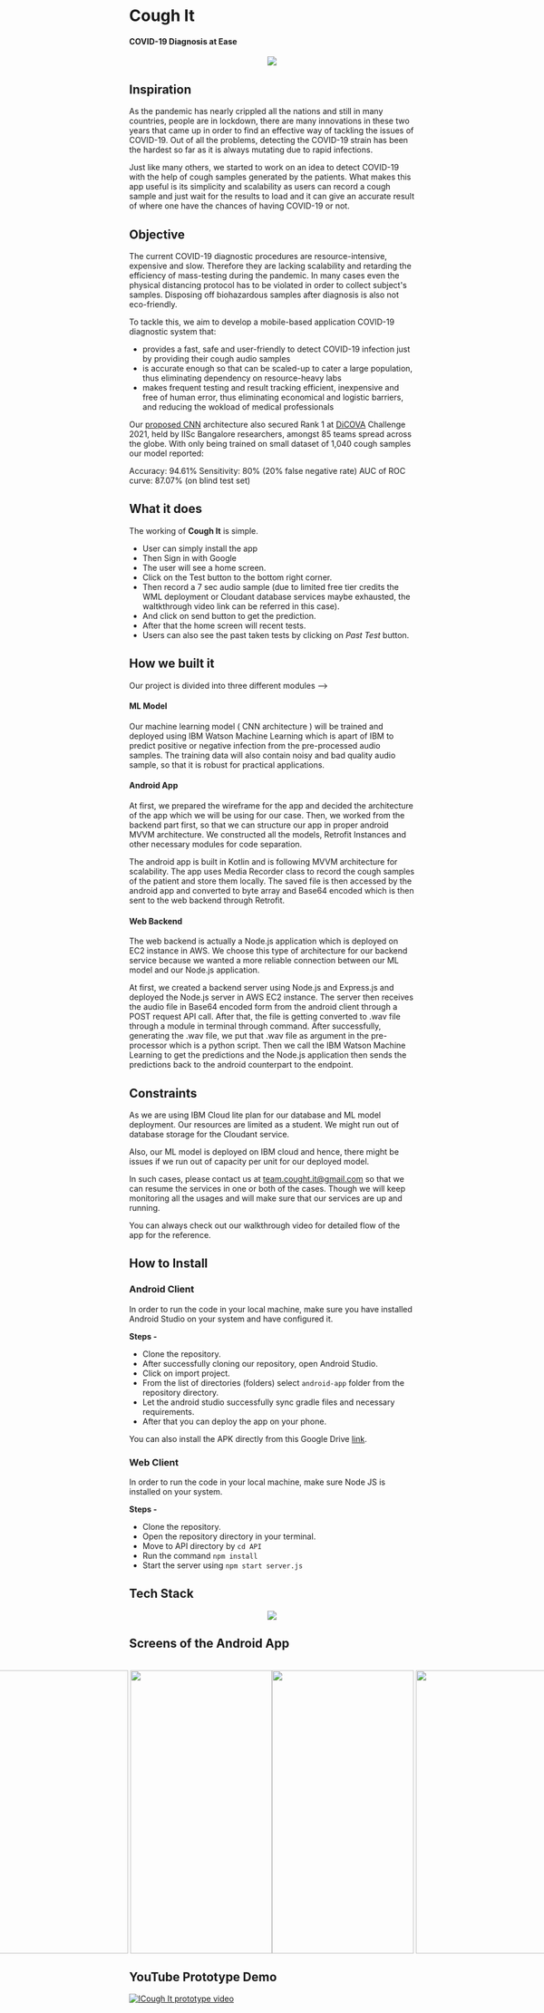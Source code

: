 # **Cough It**
#### COVID-19 Diagnosis at Ease

<p align="center">
  <img src="./assets/thumbnail.png" />
</p>

## Inspiration
As the pandemic has nearly crippled all the nations and still in many countries, people are in lockdown, there are many innovations in these two years that came up in order to find an effective way of tackling the issues of COVID-19. Out of all the problems, detecting the COVID-19 strain has been the hardest so far as it is always mutating due to rapid infections. 

Just like many others, we started to work on an idea to detect COVID-19 with the help of cough samples generated by the patients. What makes this app useful is its simplicity and scalability as users can record a cough sample and just wait for the results to load and it can give an accurate result of where one have the chances of having COVID-19 or not. 

## Objective
The current COVID-19 diagnostic procedures are resource-intensive, expensive and slow. Therefore they are lacking scalability and retarding the efficiency of mass-testing during the pandemic. In many cases even the physical distancing protocol has to be violated in order to collect subject's samples. Disposing off biohazardous samples after diagnosis is also not eco-friendly.

To tackle this, we aim to develop a mobile-based application COVID-19 diagnostic system that:

* provides a fast, safe and user-friendly to detect COVID-19 infection just by providing their cough audio samples
* is accurate enough so that can be scaled-up to cater a large population, thus eliminating dependency on resource-heavy labs
* makes frequent testing and result tracking efficient, inexpensive and free of human error, thus eliminating economical and logistic barriers, and reducing the wokload of medical professionals

Our [proposed CNN](https://dicova2021.github.io/docs/reports/team_Brogrammers_DiCOVA_2021_Challenge_System_Report.pdf) architecture also secured Rank 1 at [DiCOVA](https://dicova2021.github.io/) Challenge 2021, held by IISc Bangalore researchers, amongst 85 teams spread across the globe. With only being trained on small dataset of 1,040 cough samples our model reported:

Accuracy: 94.61%
Sensitivity: 80% (20% false negative rate)
AUC of ROC curve: 87.07% (on blind test set)


## What it does
The working of **Cough It** is simple. 
* User can simply install the app 
* Then Sign in with Google 
* The user will see a home screen.
* Click on the Test button to the bottom right corner.
* Then record a 7 sec audio sample (due to limited free tier credits the WML deployment or Cloudant database services maybe exhausted, the waltkthrough video link can be referred in this case).
* And click on send button to get the prediction. 
* After that the home screen will recent tests.
* Users can also see the past taken tests by clicking on _Past Test_ button. 

## How we built it
Our project is divided into three different modules --> 
#### **ML Model** 
Our machine learning model ( CNN architecture ) will be trained and deployed using IBM Watson Machine Learning which is apart of IBM to predict positive or negative infection from the pre-processed audio samples. The training data will also contain noisy and bad quality audio sample, so that it is robust for practical applications. 

#### **Android App**
At first, we prepared the wireframe for the app and decided the architecture of the app which we will be using for our case. Then, we worked from the backend part first, so that we can structure our app in proper android MVVM architecture. We constructed all the models, Retrofit Instances and other necessary modules for code separation. 

The android app is built in Kotlin and is following MVVM architecture for scalability. The app uses Media Recorder class to record the cough samples of the patient and store them locally. The saved file is then accessed by the android app and converted to byte array and Base64 encoded which is then sent to the web backend through Retrofit. 

#### **Web Backend**
The web backend is actually a Node.js application which is deployed on EC2 instance in AWS. We choose this type of architecture for our backend service because we wanted a more reliable connection between our ML model and our Node.js application. 

At first, we created a backend server using Node.js and Express.js and deployed the Node.js server in AWS EC2 instance. The server then receives the audio file in Base64 encoded form from the android client through a POST request API call. After that, the file is getting converted to .wav file through a module in terminal through command. After successfully, generating the .wav file, we put that .wav file as argument in the pre-processor which is a python script. Then we call the IBM Watson Machine Learning to get the predictions and the Node.js application then sends the predictions back to the android counterpart to the endpoint. 

## Constraints 
As we are using IBM Cloud lite plan for our database and ML model deployment. Our resources are limited as a student. We might run out of database storage for the Cloudant service.

Also, our ML model is deployed on IBM cloud and hence, there might be issues if we run out of capacity per unit for our deployed model. 

In such cases, please contact us at team.cought.it@gmail.com so that we can resume the services in one or both of the cases. Though we will keep monitoring all the usages and will make sure that our services are up and running. 

You can always check out our walkthrough video for detailed flow of the app for the reference. 


## How to Install

### **Android Client**
In order to run the code in your local machine, make sure you have installed Android Studio on your system and have configured it. 

**Steps -**
* Clone the repository. 
* After successfully cloning our repository, open Android Studio.
* Click on import project. 
* From the list of directories (folders) select `android-app` folder from the repository directory. 
* Let the android studio successfully sync gradle files and necessary requirements. 
* After that you can deploy the app on your phone. 

You can also install the APK directly from this Google Drive [link](https://drive.google.com/file/d/1vgLys1ykZtQpDF55EPVMiUqVM2CQD9Kx/view?usp=sharing).

### **Web Client**
In order to run the code in your local machine, make sure Node JS is installed on your system. 

**Steps -**
* Clone the repository. 
* Open the repository directory in your terminal. 
* Move to API directory by `cd API`
* Run the command `npm install`
* Start the server using `npm start server.js`


## Tech Stack
<p align="center">
  <img src="./assets/tech_stack.png" />
</p>


## Screens of the Android App

<br/>

<div style="display: flex; justify-content: center">
  <img width="250px" height="500px" src="./assets/home.png"/> &nbsp; &nbsp;
  <img width="250px" height="500px" src="./assets/settings.png"/> &nbsp; &nbsp;
  <img width="250px" height="500px" src="./assets/past_tests.png"/><br/> <br/>
  <img width="250px" height="500px" src="./assets/record.png"/> &nbsp; &nbsp;
  <img width="250px" height="500px" src="./assets/prediction.png"/>&nbsp; &nbsp;
  <img width="250px" height="500px" src="./assets/about_us.png"/>
</div>

## YouTube Prototype Demo
[![ICough It prototype video](https://img.youtube.com/vi/DRSvE45iHpU/0.jpg)](https://www.youtube.com/watch?v=DRSvE45iHpU)

